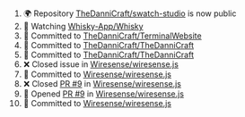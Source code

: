 <!--START_SECTION:activity-->
1. 🌍 Repository [TheDanniCraft/swatch-studio](https://github.com/TheDanniCraft/swatch-studio) is now public
2. 🔔 Watching [Whisky-App/Whisky](https://github.com/Whisky-App/Whisky)
3. 📝 Committed to [TheDanniCraft/TerminalWebsite](https://github.com/TheDanniCraft/TerminalWebsite)
4. 📝 Committed to [TheDanniCraft/TheDanniCraft](https://github.com/TheDanniCraft/TheDanniCraft)
5. 📝 Committed to [TheDanniCraft/TheDanniCraft](https://github.com/TheDanniCraft/TheDanniCraft)
6. ❌ Closed issue in [Wiresense/wiresense.js](https://github.com/Wiresense/wiresense.js)
7. 📝 Committed to [Wiresense/wiresense.js](https://github.com/Wiresense/wiresense.js)
8. ❌ Closed [PR #9](https://github.com/Wiresense/wiresense.js/pull/9) in [Wiresense/wiresense.js](https://github.com/Wiresense/wiresense.js)
9. 🚀 Opened [PR #9](https://github.com/Wiresense/wiresense.js/pull/9) in [Wiresense/wiresense.js](https://github.com/Wiresense/wiresense.js)
10. 📝 Committed to [Wiresense/wiresense.js](https://github.com/Wiresense/wiresense.js)
<!--END_SECTION:activity-->